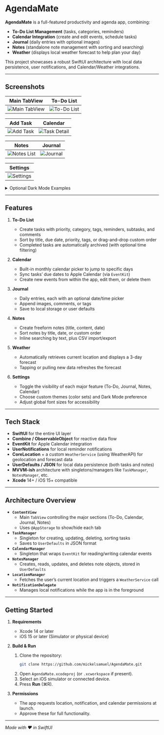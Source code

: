 # AgendaMate

**AgendaMate** is a full-featured productivity and agenda app, combining:
- **To-Do List Management** (tasks, categories, reminders)
- **Calendar Integration** (create and edit events, schedule tasks)
- **Journal** (daily entries with optional images)
- **Notes** (standalone note management with sorting and searching)
- **Weather** (displays local weather forecast to help plan your day)

This project showcases a robust SwiftUI architecture with local data persistence, user notifications, and Calendar/Weather integrations.

---

## Screenshots

| Main TabView                     | To-Do List                        |
|----------------------------------|-----------------------------------|
| ![Main TabView](images/screenshot-main.png) | ![To-Do List](images/screenshot-todolist.png) |

| Add Task                         | Calendar                          |
|----------------------------------|-----------------------------------|
| ![Add Task](images/screenshot-addtask.png) | ![Task Detail](images/screenshot-calendar.png) |

| Notes                            | Journal                           |
|----------------------------------|-----------------------------------|
| ![Notes List](images/screenshot-noteslist.png) | ![Journal](images/screenshot-journal.png) |

| Settings                         |
|----------------------------------|
| ![Settings](images/screenshot-settings.png) |

<details>
<summary>Optional Dark Mode Examples</summary>

| Main TabView (Dark) (Red)       | Main TabView (Dark) (Green)        |
|---------------------------------|------------------------------------|
| ![Dark Main](images/screenshot-main-dark.png) | ![Dark To-Do](images/screenshot-todolist-dark.png) |

</details>

---

## Features

1. **To-Do List**  
   - Create tasks with priority, category, tags, reminders, subtasks, and comments  
   - Sort by title, due date, priority, tags, or drag-and-drop custom order  
   - Completed tasks are automatically archived (with optional time filtering)

2. **Calendar**  
   - Built-in monthly calendar picker to jump to specific days  
   - Sync tasks’ due dates to Apple Calendar (via `EventKit`)  
   - Create new events from within the app, edit them, or delete them

3. **Journal**  
   - Daily entries, each with an optional date/time picker  
   - Append images, comments, or tags  
   - Save to local storage or user defaults

4. **Notes**  
   - Create freeform notes (title, content, date)  
   - Sort notes by title, date, or custom order  
   - Inline searching by text, plus CSV import/export

5. **Weather**  
   - Automatically retrieves current location and displays a 3-day forecast  
   - Tapping or pulling new data refreshes the forecast

6. **Settings**  
   - Toggle the visibility of each major feature (To-Do, Journal, Notes, Calendar)  
   - Choose custom themes (color sets) and Dark Mode preference  
   - Adjust global font sizes for accessibility

---

## Tech Stack

- **SwiftUI** for the entire UI layer  
- **Combine / ObservableObject** for reactive data flow  
- **EventKit** for Apple Calendar integration  
- **UserNotifications** for local reminder notifications  
- **CoreLocation** + a custom `WeatherService` (using WeatherAPI) for geolocation and forecast data  
- **UserDefaults / JSON** for local data persistence (both tasks and notes)  
- **MVVM-ish** architecture with singletons/managers like `TaskManager`, `NotesManager`, etc.  
- **Xcode** 14+ / iOS 15+ compatible  

---

## Architecture Overview

- **`ContentView`**  
  - Main `TabView` controlling the major sections (To-Do, Calendar, Journal, Notes)  
  - Uses `@AppStorage` to show/hide each tab  
- **`TaskManager`**  
  - Singleton for creating, updating, deleting, sorting tasks  
  - Saves to `UserDefaults` in JSON format  
- **`CalendarManager`**  
  - Singleton that wraps `EventKit` for reading/writing calendar events  
- **`NotesManager`**  
  - Creates, reads, updates, and deletes note objects, stored in `UserDefaults`  
- **`LocationManager`**  
  - Fetches the user’s current location and triggers a `WeatherService` call  
- **`NotificationDelegate`**  
  - Manages local notifications while the app is in the foreground  

---

## Getting Started

1. **Requirements**  
   - Xcode 14 or later  
   - iOS 15 or later (Simulator or physical device)

2. **Build & Run**  
   1. Clone the repository:  
      ```bash
      git clone https://github.com/mickelsamuel/AgendaMate.git
      ```
   2. Open `AgendaMate.xcodeproj` (or `.xcworkspace` if present).  
   3. Select an iOS simulator or connected device.  
   4. Press **Run** (⌘R).

3. **Permissions**  
   - The app requests location, notification, and calendar permissions at launch.  
   - Approve these for full functionality.

---

_Made with ♥ in SwiftUI_
